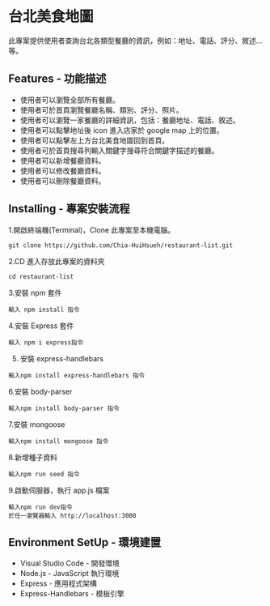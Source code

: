# 台北美食地圖
此專案提供使用者查詢台北各類型餐廳的資訊，例如：地址、電話、評分、敘述...等。
## Features - 功能描述
* 使用者可以瀏覽全部所有餐廳。
* 使用者可於首頁瀏覽餐廳名稱、類別、評分、照片。
* 使用者可以瀏覽一家餐廳的詳細資訊，包括：餐廳地址、電話、敘述。
* 使用者可以點擊地址後 icon 進入店家於 google map 上的位置。
* 使用者可以點擊左上方台北美食地圖回到首頁。
* 使用者可於首頁搜尋列輸入關鍵字搜尋符合關鍵字描述的餐廳。
* 使用者可以新增餐廳資料。
* 使用者可以修改餐廳資料。
* 使用者可以刪除餐廳資料。



## Installing - 專案安裝流程
1.開啟終端機(Terminal)，Clone 此專案至本機電腦。
```
git clone https://github.com/Chia-HuiHsueh/restaurant-list.git
```
2.CD 進入存放此專案的資料夾
```
cd restaurant-list
```
3.安裝 npm 套件
```
輸入 npm install 指令
```
4.安裝 Express 套件
```
輸入 npm i express指令
```

5. 安裝 express-handlebars
```
輸入npm install express-handlebars 指令
```

6.安裝 body-parser
```
輸入npm install body-parser 指令
```

7.安裝 mongoose
```
輸入npm install mongoose 指令
```
8.新增種子資料
```
輸入npm run seed 指令
```

9.啟動伺服器，執行 app.js 檔案
```
輸入npm run dev指令
於任一瀏覽器輸入 http://localhost:3000 
```

## Environment SetUp - 環境建置
* Visual Studio Code - 開發環境
* Node.js - JavaScript 執行環境
* Express - 應用程式架構
* Express-Handlebars - 模板引擎
